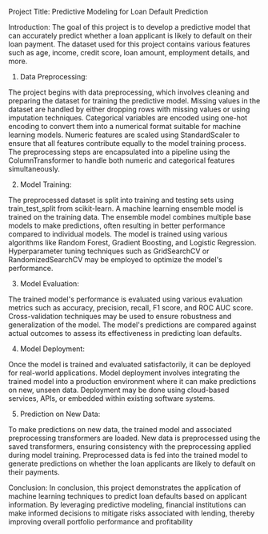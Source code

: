 Project Title: Predictive Modeling for Loan Default Prediction

Introduction:
The goal of this project is to develop a predictive model that can accurately predict whether a loan applicant is likely to default on their loan payment. The dataset used for this project contains various features such as age, income, credit score, loan amount, employment details, and more.

1. Data Preprocessing:

The project begins with data preprocessing, which involves cleaning and preparing the dataset for training the predictive model.
Missing values in the dataset are handled by either dropping rows with missing values or using imputation techniques.
Categorical variables are encoded using one-hot encoding to convert them into a numerical format suitable for machine learning models.
Numeric features are scaled using StandardScaler to ensure that all features contribute equally to the model training process.
The preprocessing steps are encapsulated into a pipeline using the ColumnTransformer to handle both numeric and categorical features simultaneously.

2. Model Training:

The preprocessed dataset is split into training and testing sets using train_test_split from scikit-learn.
A machine learning ensemble model is trained on the training data. The ensemble model combines multiple base models to make predictions, often resulting in better performance compared to individual models.
The model is trained using various algorithms like Random Forest, Gradient Boosting, and Logistic Regression.
Hyperparameter tuning techniques such as GridSearchCV or RandomizedSearchCV may be employed to optimize the model's performance.

3. Model Evaluation:

The trained model's performance is evaluated using various evaluation metrics such as accuracy, precision, recall, F1 score, and ROC AUC score.
Cross-validation techniques may be used to ensure robustness and generalization of the model.
The model's predictions are compared against actual outcomes to assess its effectiveness in predicting loan defaults.

4. Model Deployment:

Once the model is trained and evaluated satisfactorily, it can be deployed for real-world applications.
Model deployment involves integrating the trained model into a production environment where it can make predictions on new, unseen data.
Deployment may be done using cloud-based services, APIs, or embedded within existing software systems.

5. Prediction on New Data:

To make predictions on new data, the trained model and associated preprocessing transformers are loaded.
New data is preprocessed using the saved transformers, ensuring consistency with the preprocessing applied during model training.
Preprocessed data is fed into the trained model to generate predictions on whether the loan applicants are likely to default on their payments.

Conclusion:
In conclusion, this project demonstrates the application of machine learning techniques to predict loan defaults based on applicant information. By leveraging predictive modeling, financial institutions can make informed decisions to mitigate risks associated with lending, thereby improving overall portfolio performance and profitability

